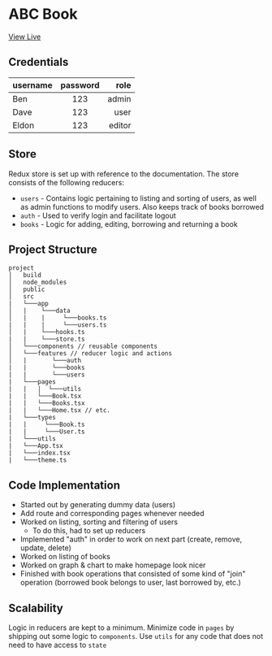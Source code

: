 # ABC Book

[View Live](https://abc-book-club.herokuapp.com/)

## Credentials

| username | password |   role |
| -------- | :------: | -----: |
| Ben      |   123    |  admin |
| Dave     |   123    |   user |
| Eldon    |   123    | editor |

## Store

Redux store is set up with reference to the documentation. The store consists of the following reducers:

-   `users` - Contains logic pertaining to listing and sorting of users, as well as admin functions to modify users. Also keeps track of books borrowed
-   `auth` - Used to verify login and facilitate logout
-   `books` - Logic for adding, editing, borrowing and returning a book

## Project Structure

```
project
│   build
│   node_modules
│   public
│   src
|   └───app
│   |    └───data
│   |    |     └───books.ts
|   |    |     └───users.ts
│   |    └───hooks.ts
|   |    └───store.ts
│   └───components // reusable components
│   └───features // reducer logic and actions
│   |       └───auth
|   |       └───books
|   |       └───users
|   └───pages
|   |   |  └───utils
|   |   └───Book.tsx
|   |   └───Books.tsx
|   |   └───Home.tsx // etc.
|   └───types
|   |     └───Book.ts
|   |     └───User.ts
|   └───utils
|   └───App.tsx
|   └───index.tsx
|   └───theme.ts
```

## Code Implementation

-   Started out by generating dummy data (users)
-   Add route and corresponding pages whenever needed
-   Worked on listing, sorting and filtering of users
    -   To do this, had to set up reducers
-   Implemented "auth" in order to work on next part (create, remove, update, delete)
-   Worked on listing of books
-   Worked on graph & chart to make homepage look nicer
-   Finished with book operations that consisted of some kind of "join" operation (borrowed book belongs to user, last borrowed by, etc.)

## Scalability

Logic in reducers are kept to a minimum. Minimize code in `pages` by shipping out some logic to `components`. Use `utils` for any code that does not need to have access to `state`
